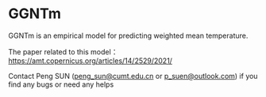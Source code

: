 # GGNTm

GGNTm is an empirical model for predicting weighted mean temperature.

The paper related to this model：https://amt.copernicus.org/articles/14/2529/2021/

Contact Peng SUN (peng_sun@cumt.edu.cn or p_suen@outlook.com) if you find any bugs or need any helps

